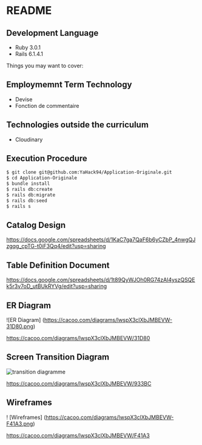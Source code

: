 # README

## Development Language

- Ruby 3.0.1
- Rails 6.1.4.1

Things you may want to cover:

## Employmemnt Term Technology

- Devise
- Fonction de commentaire

## Technologies outside the curriculum

- Cloudinary

## Execution Procedure

```bash
$ git clone git@github.com:YaHack94/Application-Originale.git
$ cd Application-Originale
$ bundle install
$ rails db:create
$ rails db:migrate
$ rails db:seed
$ rails s
```

## Catalog Design

https://docs.google.com/spreadsheets/d/1KaC7ga7QaF6b6yCZbP_4nwgQJzgqg_cpTG-t0iF3Qq4/edit?usp=sharing

## Table Definition Document

https://docs.google.com/spreadsheets/d/1t89QyWJOh0RG74zAl4yszQSQEk5r3v7oD_utBUkRYVg/edit?usp=sharing

## ER Diagram

![ER Diagram] (https://cacoo.com/diagrams/lwspX3clXbJMBEVW-31D80.png)

https://cacoo.com/diagrams/lwspX3clXbJMBEVW/31D80

## Screen Transition Diagram

![transition  diagramme](https://cacoo.com/diagrams/lwspX3clXbJMBEVW-933BC.png)

https://cacoo.com/diagrams/lwspX3clXbJMBEVW/933BC

## Wireframes

! [Wireframes] (https://cacoo.com/diagrams/lwspX3clXbJMBEVW-F41A3.png)

https://cacoo.com/diagrams/lwspX3clXbJMBEVW/F41A3
